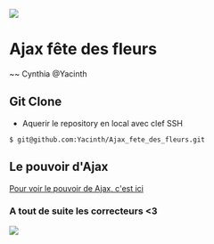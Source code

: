 ![](https://i.ytimg.com/vi/pvywTvq9N14/hqdefault.jpg)

# Ajax fête des fleurs

~~ Cynthia @Yacinth

## Git Clone

-   Aquerir le repository en local avec clef SSH

```
$ git@github.com:Yacinth/Ajax_fete_des_fleurs.git
```

## Le pouvoir d'Ajax

[Pour voir le pouvoir de Ajax, c'est ici](https://www.youtube.com/watch?v=FAlx59H076k)

### A tout de suite les correcteurs <3

![](https://img.youtube.com/vi/okxp2E8VWrY/0.jpg)
